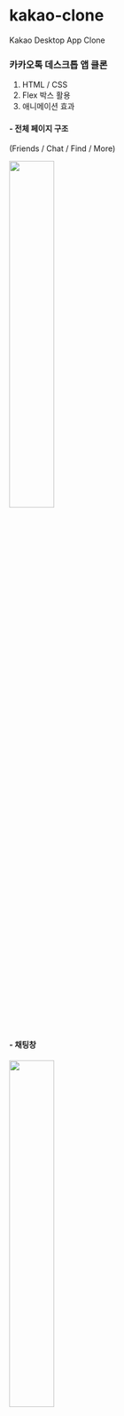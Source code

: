 # kakao-clone
 
Kakao Desktop App Clone

### 카카오톡 데스크톱 앱 클론 
1. HTML / CSS
2. Flex 박스 활용
3. 애니메이션 효과


#### - 전체 페이지 구조
(Friends / Chat / Find / More)

<img src="https://user-images.githubusercontent.com/43735576/85988443-f9776b80-ba29-11ea-960e-3e5e2cf77159.gif" width="40%" height="40%" />

#### - 채팅창

<img src="https://user-images.githubusercontent.com/43735576/85987703-f3cd5600-ba28-11ea-8ac1-95e0dad54924.gif" width="40%" height="40%" />
